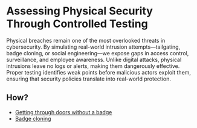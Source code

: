 # Assessing Physical Security Through Controlled Testing

Physical breaches remain one of the most overlooked threats in cybersecurity. By simulating real-world intrusion 
attempts—tailgating, badge cloning, or social engineering—we expose gaps in access control, surveillance, and 
employee awareness. Unlike digital attacks, physical intrusions leave no logs or alerts, making them dangerously 
effective. Proper testing identifies weak points before malicious actors exploit them, ensuring that security 
policies translate into real-world protection.

## How?

* [Getting through doors without a badge](doors.md)
* [Badge cloning](badge-cloning.md)

